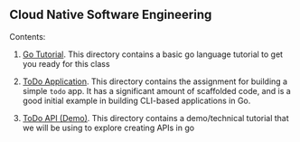 ## Cloud Native Software Engineering

Contents:
1. [Go Tutorial](./gotutorial/).  This directory contains a basic go language tutorial to get you ready for this class

2. [ToDo Application](./todo/).  This directory contains the assignment for building a simple `todo` app.  It has a significant amount of scaffolded code, and is a good initial example in building CLI-based applications in Go.
3. [ToDo API (Demo)](./todo-api/).  This directory contains a demo/technical tutorial that we will be using to explore creating APIs in go
